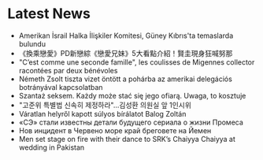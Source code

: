 # Latest News
-  Amerikan İsrail Halka İlişkiler Komitesi, Güney Kıbrıs'ta temaslarda bulundu
-  《換乘戀愛》PD新戀綜《戀愛兄妹》5大看點介紹！賢圭現身狂喊努那
-  "C’est comme une seconde famille", les coulisses de Migennes collector racontées par deux bénévoles
-  Németh Zsolt tiszta vizet öntött a pohárba az amerikai delegációs botrányával kapcsolatban
-  Szantaż seksem. Każdy może stać się jego ofiarą. Uwaga, to kosztuje
-  "고준위 특별법 신속히 제정하라"…김성환 의원실 앞 1인시위
-  Váratlan helyről kapott súlyos bírálatot Balog Zoltán
-  «СЭ» стали известны детали будущего сериала о жизни Промеса
-  Нов инцидент в Червено море край бреговете на Йемен
-  Men set stage on fire with their dance to SRK’s Chaiyya Chaiyya at wedding in Pakistan
